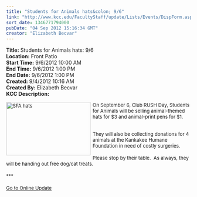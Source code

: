 ```yaml
---
title: "Students for Animals hats&colon; 9/6"
link: "http://www.kcc.edu/FacultyStaff/update/Lists/Events/DispForm.aspx?ID=295"
sort_date: 1346771794000
pubDate: "04 Sep 2012 15:16:34 GMT"
creator: "Elizabeth Becvar"
---
```


<div><b>Title:</b> Students for Animals hats: 9/6</div>
<div><b>Location:</b> Front Patio</div>
<div><b>Start Time:</b> 9/6/2012 10:00 AM</div>
<div><b>End Time:</b> 9/6/2012 1:00 PM</div>
<div><b>End Date:</b> 9/6/2012 1:00 PM</div>
<div><b>Created:</b> 9/4/2012 10:16 AM</div>
<div><b>Created By:</b> Elizabeth Becvar</div>
<div><b>KCC Description:</b> <div class="ExternalClass87696CD33DC3459785C86C67C20344F8"><div><font size="2">
<div style="float:left;margin-right:6px"><img style="width:230px;height:145px" alt="SFA hats" src="/FacultyStaff/update/PublishingImages/SFA_hats_web.jpg" width="251" height="171" /> </div>
<p>On September 6, Club RUSH Day, Students for Animals will be selling animal-themed hats for $3 and animal-print pens for $1. </font></p></div>
<p></p>
<div><font size="2"></font> </div>
<div><font size="2">They will also be collecting donations for 4 animals at the Kankakee Humane Foundation in need of costly surgeries.  </font></div>
<div><font size="2"></font> </div>
<div><font size="2">Please stop by their table.  As always, they will be handing out free dog/cat treats. </font></div>
<div><font size="2"></font> </div>
<div><font size="2">***</font></div>
<div><font size="2"></font> </div>
<div><font size="2"><a href="/FacultyStaff/update/Pages/dailyupdate.aspx">Go to Online Update</a></font><font size="2"></font></div>
<div><font size="2"></font> </div></div></div>
